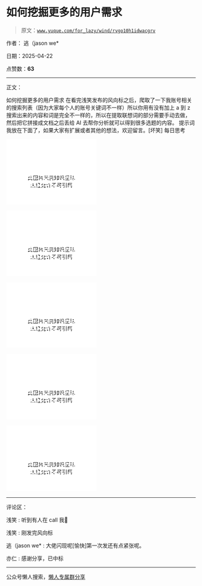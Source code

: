 # 如何挖掘更多的用户需求

> 原文：[`www.yuque.com/for_lazy/wind/rvgo10h1idwacgrv`](https://www.yuque.com/for_lazy/wind/rvgo10h1idwacgrv)

作者： 逃（jason we*

日期：2025-04-22

点赞数：**63**

* * *

正文：

如何挖掘更多的用户需求
在看完浅笑发布的风向标之后，爬取了一下我账号相关的搜索列表（因为大家每个人的账号关键词不一样）所以你用有没有加上 a 到 z 搜索出来的内容和词是完全不一样的，所以在提取联想词的部分需要手动去做，
然后把它拼接成文档之后丢给 AI 去帮你分析就可以得到很多选题的内容。 提示词我放在下面了，如果大家有扩展或者其他的想法，欢迎留言。[坏笑] 每日思考

![](img/60f0482ec1ef27d14f0171eef4bb6c7b.png "None")

![](img/da4d8766bc65f9e30c1c428e410acde1.png "None")

![](img/54611b21cadba4db1bf4aa3cf9a70833.png "None")

![](img/65b923902cf07f0f3fbce7211eb49689.png "None")

![](img/2048fbad90b828f713cdfd5406eeeebc.png "None")

* * *

评论区：

浅笑 : 听到有人在 call 我🫣

浅笑 : 刚发完风向标

逃（jason we* : 大佬闪现呢[愉快]第一次发还有点紧张呢。

亦仁 : 感谢分享，已中标

* * *

公众号懒人搜索，[懒人专属群分享](https://lazybook.fun/#/blog/group)